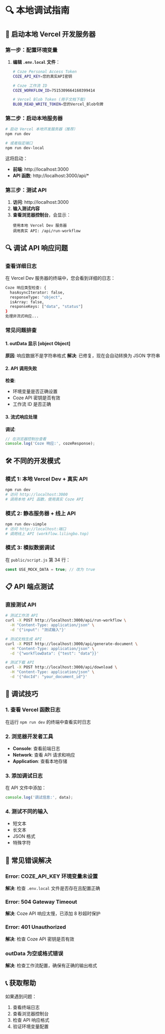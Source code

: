 # 🔍 本地调试指南

## 🚀 启动本地 Vercel 开发服务器

### 第一步：配置环境变量

1. **编辑 `.env.local` 文件**：
   ```bash
   # Coze Personal Access Token
   COZE_API_KEY=您的真实API密钥
   
   # Coze 工作流 ID  
   COZE_WORKFLOW_ID=7515309664160399414
   
   # Vercel Blob Token (用于文档下载)
   BLOB_READ_WRITE_TOKEN=您的Vercel_Blob令牌
   ```

### 第二步：启动本地服务器

```bash
# 启动 Vercel 本地开发服务器（推荐）
npm run dev

# 或者指定端口
npm run dev-local
```

这将启动：
- **前端**: http://localhost:3000
- **API 函数**: http://localhost:3000/api/*

### 第三步：测试 API

1. **访问**: http://localhost:3000
2. **输入测试内容**
3. **查看浏览器控制台**，会显示：
   ```
   使用本地 Vercel Dev 服务器
   调用真实 API: /api/run-workflow
   ```

## 🔍 调试 API 响应问题

### 查看详细日志

在 Vercel Dev 服务器的终端中，您会看到详细的日志：

```bash
Coze 响应类型检查: {
  hasAsyncIterator: false,
  responseType: "object", 
  isArray: false,
  responseKeys: ["data", "status"]
}
处理非流式响应...
```

### 常见问题排查

#### 1. outData 显示 [object Object]

**原因**: 响应数据不是字符串格式
**解决**: 已修复，现在会自动转换为 JSON 字符串

#### 2. API 调用失败

**检查**:
- 环境变量是否正确设置
- Coze API 密钥是否有效
- 工作流 ID 是否正确

#### 3. 流式响应处理

**调试**:
```javascript
// 在浏览器控制台查看
console.log('Coze 响应:', cozeResponse);
```

## 🛠️ 不同的开发模式

### 模式 1: 本地 Vercel Dev + 真实 API
```bash
npm run dev
# 访问 http://localhost:3000
# 调用本地 API 函数，使用真实 Coze API
```

### 模式 2: 静态服务器 + 线上 API  
```bash
npm run dev-simple
# 访问 http://localhost:端口
# 调用线上 API (workflow.lilingbo.top)
```

### 模式 3: 模拟数据调试
在 `public/script.js` 第 34 行：
```javascript
const USE_MOCK_DATA = true; // 改为 true
```

## 📋 API 端点测试

### 直接测试 API

```bash
# 测试工作流 API
curl -X POST http://localhost:3000/api/run-workflow \
  -H "Content-Type: application/json" \
  -d '{"input": "测试输入"}'

# 测试文档生成 API  
curl -X POST http://localhost:3000/api/generate-document \
  -H "Content-Type: application/json" \
  -d '{"workflowData": {"test": "data"}}'

# 测试下载 API
curl -X POST http://localhost:3000/api/download \
  -H "Content-Type: application/json" \
  -d '{"docId": "your_document_id"}'
```

## 🔧 调试技巧

### 1. 查看 Vercel 函数日志
在运行 `npm run dev` 的终端中查看实时日志

### 2. 浏览器开发者工具
- **Console**: 查看前端日志
- **Network**: 查看 API 请求和响应
- **Application**: 查看本地存储

### 3. 添加调试日志
在 API 文件中添加：
```javascript
console.log('调试信息:', data);
```

### 4. 测试不同的输入
- 短文本
- 长文本  
- JSON 格式
- 特殊字符

## 🚨 常见错误解决

### Error: COZE_API_KEY 环境变量未设置
**解决**: 检查 `.env.local` 文件是否存在且配置正确

### Error: 504 Gateway Timeout
**解决**: Coze API 响应太慢，已添加 8 秒超时保护

### Error: 401 Unauthorized  
**解决**: 检查 Coze API 密钥是否有效

### outData 为空或格式错误
**解决**: 检查工作流配置，确保有正确的输出格式

## 📞 获取帮助

如果遇到问题：
1. 查看终端日志
2. 查看浏览器控制台
3. 检查 API 响应格式
4. 验证环境变量配置
